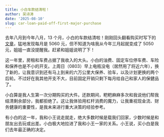```yaml
---
title: 小白车款结清啦！
author: 吴诗涛
date: '2025-08-10'
slug: car-loan-paid-off-first-major-purchase
---
```


去年八月到今年八月，13 个月，小白的车款结清啦！刚刚回头翻看购买时写下的[文章](../my-car/)，猛地发现每月是 5060 元，但不知道为啥我从今年三月起就变成了 5050 元，姐姐一直没提醒我。赶紧和姐姐说明了下！

这一年里，房租和车费占据了我收入的大头。小白的油费、固定车位停车费、车险和保养也是不小的开支。上周日（0803）早上电瓶没电（居然用了将近六年），换了新的，让我意识到还有马上到来的六万公里大保养、验车，以及计划更换的两个后轮。不过好在我其他开支不大，目前固定开销只剩下每月给自己和家人的保健品了。

小白算是我人生第一次分期购买的大件。还款期间，粑粑麻麻多次和我说他们帮我结清剩余部分，我都拒绝了。这让我体验用杠杆消费的魔力，让我重视现金流、财务健康的重要性，是我未来进行重大决策的经验参考。

有小白的这一年，我和小王说走就走，绝大多数时候是载我们回家，少数时候是和朋友出去玩或出差。小白极大地拉进了我和小王一家的关系。小王说，买小白是我们去年最正确的决定。
